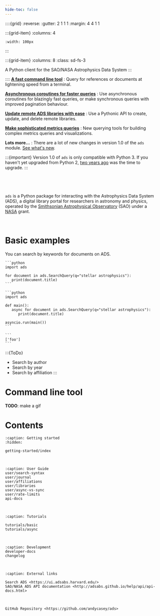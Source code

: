 ```yaml
---
hide-toc: false
---
```


::::{grid}
:reverse:
:gutter: 2 1 1 1
:margin: 4 4 1 1

:::{grid-item}
:columns: 4

```{image} ./_static/ads-logo-square.svg
:width: 100px
```
:::

:::{grid-item}
:columns: 8
:class: sd-fs-3

A Python client for the SAO/NASA Astrophysics Data System
:::

::::
**[A fast command line tool](#)**
: Query for references or documents at lightening speed from a terminal.

**[Asynchronous coroutines for faster queries](#)**
: Use asynchronous coroutines for blazingly fast queries, or make synchronous queries with improved pagination behaviour.

**[Update remote ADS libraries with ease](#)**
: Use a Pythonic API to create, update, and delete remote libraries.

**[Make sophisticated metrics queries](#)**
: New querying tools for building complex metrics queries and visualizations.

**Lots more...**
: There are a lot of new changes in version 1.0 of the ``ads`` module. [See what's new](changelog).

:::{important}
Version 1.0 of ``ads`` is only compatible with Python 3. If you haven't yet upgraded from Python 2, [two years ago](https://www.python.org/doc/sunset-python-2/) was the time to upgrade.
:::


&nbsp;

&nbsp;


``ads`` is a Python package for interacting with the Astrophysics Data System (ADS), a digital library portal for researchers in astronomy and physics, 
operated by the [Smithsonian Astrophysical Observatory](https://www.cfa.harvard.edu/sao) (SAO) under a [NASA](https://nasa.gov) grant.


&nbsp;


# Basic examples

You can search by keywords for documents on ADS.

``````{tab} Synchronous
```python
import ads

for document in ads.SearchQuery(q="stellar astrophysics"):
   print(document.title)
```
``````
``````{tab} Asynchronous
```python
import ads

def main():
   async for document in ads.SearchQuery(q="stellar astrophysics"):
      print(document.title)

asyncio.run(main())
```
``````
``````{tab} Example Output
```
['foo']
```
``````

:::{ToDo}
- Search by author
- Search by year
- Search by affiliation
:::


# Command line tool

**TODO**: make a gif 


# Contents


```{toctree}
:caption: Getting started
:hidden:

getting-started/index
```

&nbsp;

```{toctree}
:caption: User Guide
user/search-syntax
user/journal
user/affiliations
user/libraries
user/async-vs-sync
user/rate-limits
api-docs
```

&nbsp;

```{toctree}
:caption: Tutorials

tutorials/basic
tutorials/async
```

&nbsp; 

```{toctree}
:caption: Development
developer-docs
changelog
```

&nbsp;

```{toctree}
:caption: External links

Search ADS <https://ui.adsabs.harvard.edu/>
SAO/NASA ADS API documentation <http://adsabs.github.io/help/api/api-docs.html>
```

&nbsp; 

```{toctree}
GitHub Repository <https://github.com/andycasey/ads>
```

